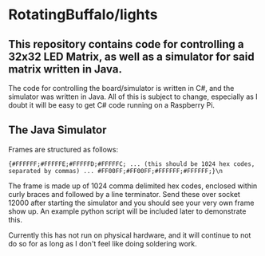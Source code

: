 # RotatingBuffalo/lights
## This repository contains code for controlling a 32x32 LED Matrix, as well as a simulator for said matrix written in Java.
The code for controlling the board/simulator is written in C#, and the simulator was written in Java. All of this is subject to change, especially as I doubt it will be easy to get C# code running on a Raspberry Pi.

## The Java Simulator
Frames are structured as follows:

`{#FFFFFF;#FFFFFE;#FFFFFD;#FFFFFC; ... (this should be 1024 hex codes, separated by commas) ... #FF00FF;#FF00FF;#FFFFFF;#FFFFFF;}\n`

The frame is made up of 1024 comma delimited hex codes, enclosed within curly braces and followed by a line terminator. Send these over socket 12000 after starting the simulator and you should see your very own frame show up. An example python script will be included later to demonstrate this.

Currently this has not run on physical hardware, and it will continue to not do so for as long as I don't feel like doing soldering work.
